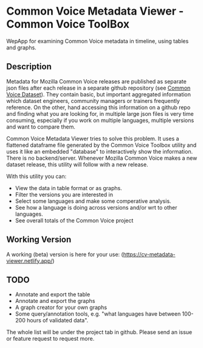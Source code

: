 # Common Voice Metadata Viewer - Common Voice ToolBox

WepApp for examining Common Voice metadata in timeline, using tables and graphs.

## Description

Metadata for Mozilla Common Voice releases are published as separate json files after each release in a separate github repository (see [Common Voice Dataset](https://github.com/common-voice/cv-dataset)). They contain basic, but important aggregated information which dataset engineers, community managers or trainers frequently reference. On the other, hand accessing this information on a github repo and finding what you are looking for, in multiple large json files is very time consuming, especially if you work on multiple languages, multiple versions and want to compare them.

Common Voice Metadata Viewer tries to solve this problem. It uses a flattened dataframe file generated by the Common Voice Toolbox utility and uses it like an embedded "database" to interactively show the information. There is no backend/server. Whenever Mozilla Common Voice makes a new dataset release, this utility will follow with a new release.

With this utility you can:

- View the data in table format or as graphs.
- Filter the versions you are interested in
- Select some languages and make some comperative analysis.
- See how a language is doing across versions and/or wrt to other languages.
- See overall totals of the Common Voice project

## Working Version

A working (beta) version is here for your use: (https://cv-metadata-viewer.netlify.app/)

## TODO

- Annotate and export the table
- Annotate and export the graphs
- A graph creator for your own graphs
- Some query/annotation tools, e.g. "what languages have between 100-200 hours of validated data".

The whole list will be under the project tab in github. Please send an issue or feature request to request more.
